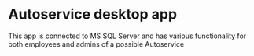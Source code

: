 # Autoservice desktop app

This app is connected to MS SQL Server and has various functionality for both employees and admins of a possible Autoservice 
